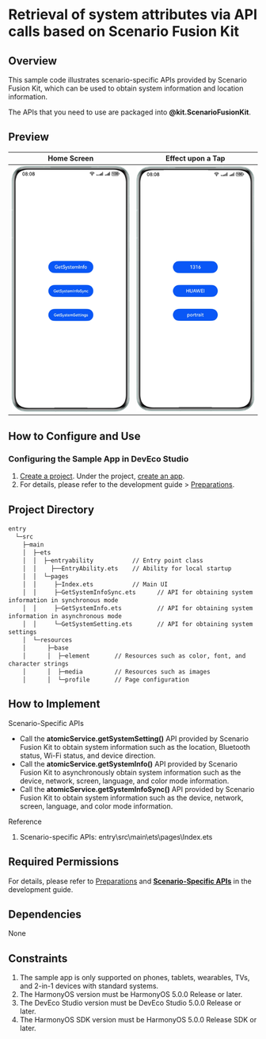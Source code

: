 # Retrieval of system attributes via API calls based on Scenario Fusion Kit

## Overview

This sample code illustrates scenario-specific APIs provided by Scenario Fusion Kit, which can be used to obtain system information and location information.

The APIs that you need to use are packaged into **@kit.ScenarioFusionKit**.

## Preview


| **Home Screen**                                   | **Effect upon a Tap**                                    |
|------------------------------------------------|------------------------------------------------|
| <img src="SampleImg/API_img1_en.png" width="250"> | <img src="SampleImg/API_img2_en.png" width="250"> |

## How to Configure and Use

### Configuring the Sample App in DevEco Studio

1. [Create a project](https://developer.huawei.com/consumer/en/doc/app/agc-help-create-project-0000002242804048). Under the project, [create an app](https://developer.huawei.com/consumer/en/doc/app/agc-help-create-app-0000002247955506).
2. For details, please refer to the development guide > [Preparations](https://developer.huawei.com/consumer/en/doc/harmonyos-guides/scenario-fusion-preparations).

## Project Directory
```
entry
  └─src                     
    ├─main                
    │  ├─ets              
    │  │  ├─entryability           // Entry point class
    │  │    ├──EntryAbility.ets    // Ability for local startup
    │  │  └─pages             
    │  │     ├─Index.ets           // Main UI
    │  │     ├─GetSystemInfoSync.ets      // API for obtaining system information in synchronous mode
    │  │     ├─GetSystemInfo.ets          // API for obtaining system information in asynchronous mode
    │  │     └─GetSystemSetting.ets       // API for obtaining system settings
    │  └─resources        
    │      ├─base         
    │      │  ├─element       // Resources such as color, font, and character strings
    │      │  ├─media         // Resources such as images 
    │      │  └─profile       // Page configuration
```  

## How to Implement
Scenario-Specific APIs
- Call the **atomicService.getSystemSetting()** API provided by Scenario Fusion Kit to obtain system information such as the location, Bluetooth status, Wi-Fi status, and device direction.
- Call the **atomicService.getSystemInfo()** API provided by Scenario Fusion Kit to asynchronously obtain system information such as the device, network, screen, language, and color mode information.
- Call the **atomicService.getSystemInfoSync()** API provided by Scenario Fusion Kit to obtain system information such as the device, network, screen, language, and color mode information.

Reference
1. Scenario-specific APIs: entry\src\main\ets\pages\Index.ets

## Required Permissions

For details, please refer to [Preparations](https://developer.huawei.com/consumer/en/doc/harmonyos-guides/scenario-fusion-preparations) and **[Scenario-Specific APIs](https://developer.huawei.com/consumer/en/doc/harmonyos-guides/scenario-fusion-api-information-attribute)** in the development guide.

## Dependencies

None

## Constraints
1. The sample app is only supported on phones, tablets, wearables, TVs, and 2-in-1 devices with standard systems.
2. The HarmonyOS version must be HarmonyOS 5.0.0 Release or later.
3. The DevEco Studio version must be DevEco Studio 5.0.0 Release or later.
4. The HarmonyOS SDK version must be HarmonyOS 5.0.0 Release SDK or later.
